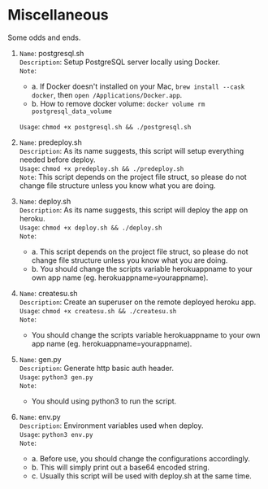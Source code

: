 # Miscellaneous

Some odds and ends.

1. `Name`: postgresql.sh  
   `Description`: Setup PostgreSQL server locally using Docker.  
   `Note`: 
      * a. If Docker doesn't installed on your Mac, `brew install --cask docker`, then `open /Applications/Docker.app`.  
      * b. How to remove docker volume: `docker volume rm postgresql_data_volume`  

   `Usage`: `chmod +x postgresql.sh && ./postgresql.sh`
2. `Name`: predeploy.sh  
   `Description`: As its name suggests, this script will setup everything needed before deploy.  
   `Usage`: `chmod +x predeploy.sh && ./predeploy.sh`  
   `Note`: This script depends on the project file struct, so please do not change file structure unless you know what you are doing.

3. `Name`: deploy.sh  
   `Description`: As its name suggests, this script will deploy the app on heroku.  
   `Usage`: `chmod +x deploy.sh && ./deploy.sh`  
   `Note`:
      * a. This script depends on the project file struct, so please do not change file structure unless you know what you are doing.  
      * b. You should change the scripts variable herokuappname to your own app name (eg. herokuappname=yourappname).    
4. `Name`: createsu.sh    
   `Description`: Create an superuser on the remote deployed heroku app.    
   `Usage`: `chmod +x createsu.sh && ./createsu.sh`    
   `Note`:
      * You should change the scripts variable herokuappname to your own app name (eg. herokuappname=yourappname).
5. `Name`: gen.py    
   `Description`: Generate http basic auth header.    
   `Usage`: `python3 gen.py`    
   `Note`:
      * You should using python3 to run the script.
6. `Name`: env.py    
   `Description`: Environment variables used when deploy.    
   `Usage`: `python3 env.py`    
   `Note`:
      * a. Before use, you should change the configurations accordingly.
      * b. This will simply print out a base64 encoded string.
      * c. Usually this script will be used with deploy.sh at the same time.
